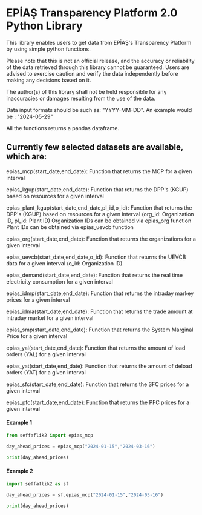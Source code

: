 # EPİAŞ Transparency Platform 2.0 Python Library

This library enables users to get data from EPİAŞ's Transparency Platform by using simple python functions.

Please note that this is not an official release, and the accuracy or reliability of the data retrieved through this library cannot be guaranteed. Users are advised to exercise caution and verify the data independently before making any decisions based on it. 

The author(s) of this library shall not be held responsible for any inaccuracies or damages resulting from the use of the data.

Data input formats should be such as: "YYYY-MM-DD". An example would be : "2024-05-29"

All the functions returns a pandas dataframe.

## Currently few selected datasets are available, which are:


epias_mcp(start_date,end_date): Function that returns the MCP for a given interval

epias_kgup(start_date,end_date): Function that returns the DPP's (KGUP) based on resources for a given interval

epias_plant_kgup(start_date,end_date,pl_id,o_id): Function that returns the DPP's (KGUP) based on resources for a given interval (org_id: Organization ID, pl_id: Plant ID) Organization IDs can be obtained via epias_org function Plant IDs can be obtained via  epias_uevcb function

epias_org(start_date,end_date): Function that returns the organizations for a given interval

epias_uevcb(start_date,end_date,o_id): Function that returns the UEVCB data for a given interval (o_id: Organization ID)

epias_demand(start_date,end_date): Function that returns the real time electricity consumption for a given interval

epias_idmp(start_date,end_date): Function that returns the intraday markey prices for a given interval

epias_idma(start_date,end_date): Function that returns the trade amount at intraday market for a given interval 

epias_smp(start_date,end_date): Function that returns the System Marginal Price for a given interval 

epias_yal(start_date,end_date): Function that returns the amount of load orders (YAL) for a given interval 

epias_yat(start_date,end_date): Function that returns the amount of deload orders (YAT) for a given interval

epias_sfc(start_date,end_date): Function that returns the SFC prices for a given interval

epias_pfc(start_date,end_date): Function that returns the PFC prices for a given interval



#### Example 1
```python
from seffaflik2 import epias_mcp

day_ahead_prices = epias_mcp("2024-01-15","2024-03-16")

print(day_ahead_prices)
```

#### Example 2
```python
import seffaflik2 as sf

day_ahead_prices = sf.epias_mcp("2024-01-15","2024-03-16")

print(day_ahead_prices)
```


